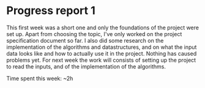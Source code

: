 # Progress report 1

This first week was a short one and only the foundations of the project were set up. Apart from choosing the topic, I've only worked on the project specification document so far. I also did some research on the implementation of the algorithms and datastructures, and on what the input data looks like and how to actually use it in the project. Nothing has caused problems yet. For next week the work will consists of setting up the project to read the inputs, and of the implementation of the algorithms.

Time spent this week: ~2h